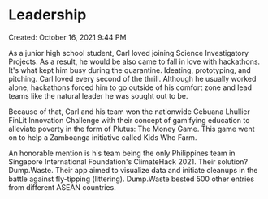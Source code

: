# Leadership

Created: October 16, 2021 9:44 PM

As a junior high school student, Carl loved joining Science Investigatory Projects. As a result, he would be also came to fall in love with hackathons. It's what kept him busy during the quarantine. Ideating, prototyping, and pitching. Carl loved every second of the thrill. Although he usually worked alone, hackathons forced him to go outside of his comfort zone and lead teams like the natural leader he was sought out to be.

Because of that, Carl and his team won the nationwide Cebuana Lhullier FinLit Innovation Challenge with their concept of gamifying education to alleviate poverty in the form of Plutus: The Money Game. This game went on to help a Zamboanga initiative called Kids Who Farm.

An honorable mention is his team being the only Philippines team in Singapore International Foundation's ClimateHack 2021. Their solution? Dump.Waste. Their app aimed to visualize data and initiate cleanups in the battle against fly-tipping (littering). Dump.Waste bested 500 other entries from different ASEAN countries.